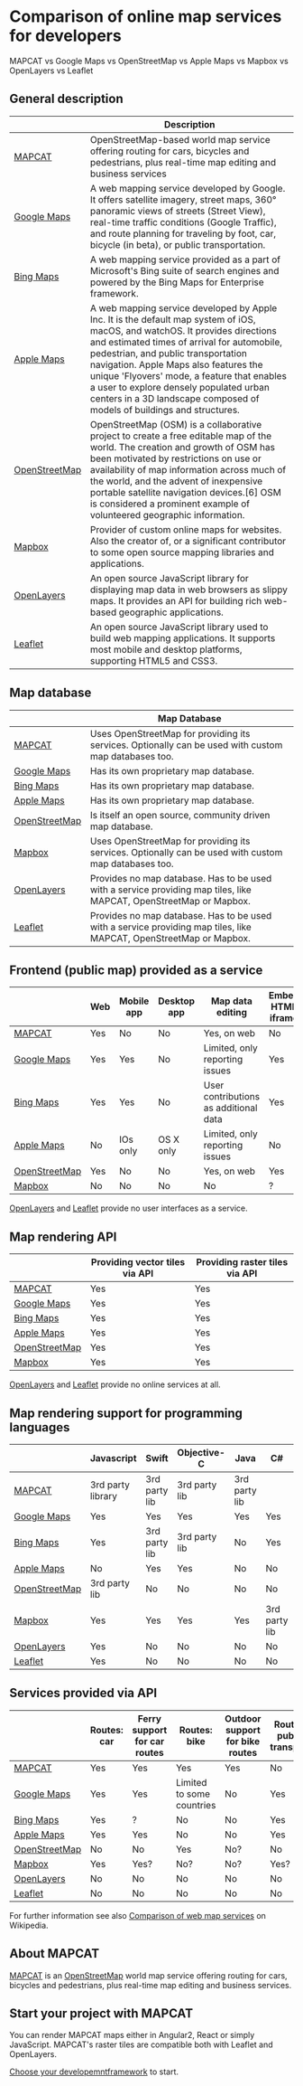 # Comparison of online map services for developers

MAPCAT vs Google Maps vs OpenStreetMap vs Apple Maps vs Mapbox vs OpenLayers vs Leaflet

## General description

|               | Description |
|---------------|-------------|
| [MAPCAT](https://mapcat.com) | OpenStreetMap-based world map service offering routing for cars, bicycles and pedestrians, plus real-time map editing and business services |
| [Google Maps](https://maps.google.com) | A web mapping service developed by Google. It offers satellite imagery, street maps, 360° panoramic views of streets (Street View), real-time traffic conditions (Google Traffic), and route planning for traveling by foot, car, bicycle (in beta), or public transportation. |
| [Bing Maps](https://www.bing.com/maps) | A web mapping service provided as a part of Microsoft's Bing suite of search engines and powered by the Bing Maps for Enterprise framework. |
| [Apple Maps](https://www.apple.com/ios/maps/)| A web mapping service developed by Apple Inc. It is the default map system of iOS, macOS, and watchOS. It provides directions and estimated times of arrival for automobile, pedestrian, and public transportation navigation. Apple Maps also features the unique 'Flyovers' mode, a feature that enables a user to explore densely populated urban centers in a 3D landscape composed of models of buildings and structures. |
| [OpenStreetMap](http://openstreetmap.org) | OpenStreetMap (OSM) is a collaborative project to create a free editable map of the world. The creation and growth of OSM has been motivated by restrictions on use or availability of map information across much of the world, and the advent of inexpensive portable satellite navigation devices.[6] OSM is considered a prominent example of volunteered geographic information. |
| [Mapbox](https://mapbox.com) | Provider of custom online maps for websites. Also the creator of, or a significant contributor to some open source mapping libraries and applications. |
| [OpenLayers](http://openlayers.org/) | An open source JavaScript library for displaying map data in web browsers as slippy maps. It provides an API for building rich web-based geographic applications. |
| [Leaflet](http://leafletjs.com/) | An open source JavaScript library used to build web mapping applications. It supports most mobile and desktop platforms, supporting HTML5 and CSS3. |

## Map database

|               | Map Database |
|---------------|--------------|
| [MAPCAT](https://mapcat.com) | Uses OpenStreetMap for providing its services. Optionally can be used with custom map databases too. |
| [Google Maps](https://maps.google.com) | Has its own proprietary map database. |
| [Bing Maps](https://www.bing.com/maps) | Has its own proprietary map database. |
| [Apple Maps](https://www.apple.com/ios/maps/)| Has its own proprietary map database. |
| [OpenStreetMap](http://openstreetmap.org) | Is itself an open source, community driven map database. |
| [Mapbox](https://mapbox.com) | Uses OpenStreetMap for providing its services. Optionally can be used with custom map databases too. |
| [OpenLayers](http://openlayers.org/) | Provides no map database. Has to be used with a service providing map tiles, like MAPCAT, OpenStreetMap or Mapbox. |
| [Leaflet](http://leafletjs.com/) | Provides no map database. Has to be used with a service providing map tiles, like MAPCAT, OpenStreetMap or Mapbox. |


## Frontend (public map) provided as a service

|                                              | Web | Mobile app | Desktop app | Map data editing | Embed HTML iframe |
|----------------------------------------------|-----|------------|-------------|------------------|-------------------|
| [MAPCAT](https://mapcat.com)                 | Yes | No         | No          | Yes, on web      | No |
| [Google Maps](https://maps.google.com)       | Yes | Yes        | No          | Limited, only reporting issues | Yes |
| [Bing Maps](https://www.bing.com/maps)       | Yes | Yes        | No          | User contributions as additional data | Yes |
| [Apple Maps](https://www.apple.com/ios/maps/)| No  | IOs only   | OS X only   | Limited, only reporting issues | No |
| [OpenStreetMap](http://openstreetmap.org)    | Yes | No         | No          | Yes, on web | Yes |
| [Mapbox](https://mapbox.com)                 | No  | No         | No          | No          | ? |

[OpenLayers](http://openlayers.org/) and [Leaflet](http://leafletjs.com/) provide no user interfaces as a service.


## Map rendering API

|                                              | Providing vector tiles via API | Providing raster tiles via API 
|----------------------------------------------|-----|------------|
| [MAPCAT](https://mapcat.com)                 | Yes | Yes        |
| [Google Maps](https://maps.google.com)       | Yes | Yes        |
| [Bing Maps](https://www.bing.com/maps)       | Yes | Yes        |
| [Apple Maps](https://www.apple.com/ios/maps/)| Yes | Yes        |
| [OpenStreetMap](http://openstreetmap.org)    | Yes | Yes        |
| [Mapbox](https://mapbox.com)                 | Yes | Yes        |

[OpenLayers](http://openlayers.org/) and [Leaflet](http://leafletjs.com/) provide no online services at all.


## Map rendering support for programming languages

|                                              | Javascript        | Swift         | Objective-C   | Java          | C#             | C++ |
|----------------------------------------------|-------------------|---------------|---------------|---------------|----------------|-----|
| [MAPCAT](https://mapcat.com)                 | 3rd party library | 3rd party lib | 3rd party lib | 3rd party lib |                |     |
| [Google Maps](https://maps.google.com)       | Yes               | Yes           | Yes           | Yes           | Yes            | Yes |
| [Bing Maps](https://www.bing.com/maps)       | Yes               | 3rd party lib | 3rd party lib | No            | Yes            | Yes |
| [Apple Maps](https://www.apple.com/ios/maps/)| No                | Yes           | Yes           | No            | No             | No  |
| [OpenStreetMap](http://openstreetmap.org)    | 3rd party lib     | No            | No            | No            | No             | No  |
| [Mapbox](https://mapbox.com)                 | Yes               | Yes           | Yes           | Yes           | 3rd party lib  | Yes |
| [OpenLayers](http://openlayers.org/)         | Yes               | No            | No            | No            | No             | No  |
| [Leaflet](http://leafletjs.com/)             | Yes               | No            | No            | No            | No             | No  |


## Services provided via API

|                                              | Routes: car | Ferry support for car routes | Routes: bike | Outdoor support for bike routes | Routes: public transport | Routes: walk |
|----------------------------------------------|-----|-----|-----|-----|-----|-----|
| [MAPCAT](https://mapcat.com)                 | Yes | Yes | Yes | Yes | No  | Yes |
| [Google Maps](https://maps.google.com)       | Yes | Yes | Limited to some countries | No  | Yes | Yes |
| [Bing Maps](https://www.bing.com/maps)       | Yes | ?   | No  | No  | Yes | Yes |
| [Apple Maps](https://www.apple.com/ios/maps/)| Yes | Yes | No  | No  | Yes | Yes |
| [OpenStreetMap](http://openstreetmap.org)    | No  | No  | Yes | No? | No  | Yes |
| [Mapbox](https://mapbox.com)                 | Yes | Yes? | No? | No? | Yes? | Yes? |
| [OpenLayers](http://openlayers.org/)         | No  | No  | No  | No  | No  | No  |
| [Leaflet](http://leafletjs.com/)             | No  | No  | No  | No  | No  | No  |


For further information see also [Comparison of web map services](https://en.wikipedia.org/wiki/Comparison_of_web_map_services) on Wikipedia.
 
## About MAPCAT

[MAPCAT](https://mapcat.com) is an [OpenStreetMap](http://openstreetmap.org) world map service offering routing for cars, bicycles and pedestrians, plus real-time map editing and business services.

## Start your project with MAPCAT

You can render MAPCAT maps either in Angular2, React or simply JavaScript. MAPCAT's raster tiles are compatible both with Leaflet and OpenLayers.

[Choose your developemntframework](../development-frameworks/index.html) to start.
